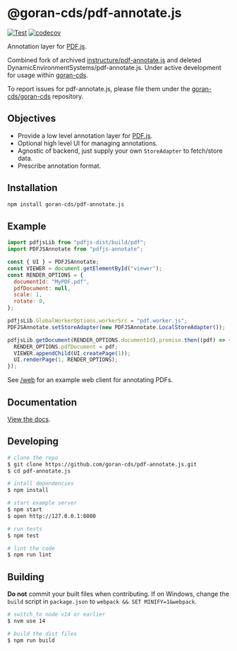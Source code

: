 # @goran-cds/pdf-annotate.js

[![Test](https://github.com/goran-cds/pdf-annotate.js/actions/workflows/test.yml/badge.svg?branch=main&event=push)](https://github.com/goran-cds/pdf-annotate.js/actions/workflows/test.yml)
[![codecov](https://codecov.io/gh/goran-cds/pdf-annotate.js/branch/master/graph/badge.svg)](https://codecov.io/gh/goran-cds/pdf-annotate.js)

Annotation layer for [PDF.js](https://github.com/mozilla/pdf.js).

Combined fork of archived [instructure/pdf-annotate.js](https://github.com/instructure/pdf-annotate.js/) and deleted DynamicEnvironmentSystems/pdf-annotate.js. Under active development for usage within [goran-cds](https://github.com/goran-cds/goran-cds).

To report issues for pdf-annotate.js, please file them under the [goran-cds/goran-cds](https://github.com/goran-cds/goran-cds) repository.

## Objectives

- Provide a low level annotation layer for [PDF.js](https://github.com/mozilla/pdf.js).
- Optional high level UI for managing annotations.
- Agnostic of backend, just supply your own `StoreAdapter` to fetch/store data.
- Prescribe annotation format.

## Installation

```bash
npm install goran-cds/pdf-annotate.js
```

## Example

```js
import pdfjsLib from "pdfjs-dist/build/pdf";
import PDFJSAnnotate from "pdfjs-annotate";

const { UI } = PDFJSAnnotate;
const VIEWER = document.getElementById("viewer");
const RENDER_OPTIONS = {
  documentId: "MyPDF.pdf",
  pdfDocument: null,
  scale: 1,
  rotate: 0,
};

pdfjsLib.GlobalWorkerOptions.workerSrc = "pdf.worker.js";
PDFJSAnnotate.setStoreAdapter(new PDFJSAnnotate.LocalStoreAdapter());

pdfjsLib.getDocument(RENDER_OPTIONS.documentId).promise.then((pdf) => {
  RENDER_OPTIONS.pdfDocument = pdf;
  VIEWER.appendChild(UI.createPage(1));
  UI.renderPage(1, RENDER_OPTIONS);
});
```

See [/web](https://github.com/goran-cds/pdf-annotate.js/tree/master/web) for an example web client for annotating PDFs.

## Documentation

[View the docs](https://github.com/goran-cds/pdf-annotate.js/tree/master/docs).

## Developing

```bash
# clone the repo
$ git clone https://github.com/goran-cds/pdf-annotate.js.git
$ cd pdf-annotate.js

# intall dependencies
$ npm install

# start example server
$ npm start
$ open http://127.0.0.1:8080

# run tests
$ npm test

# lint the code
$ npm run lint
```

## Building

**Do not** commit your built files when contributing.
If on Windows, change the `build` script in `package.json` to `webpack && SET MINIFY=1&webpack`.

```bash
# switch to node v14 or earlier
$ nvm use 14

# build the dist files
$ npm run build
```
